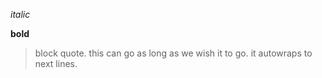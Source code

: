 *italic*

**bold**

>block quote.
>this can go as long as we wish it to go. it autowraps to next lines.
